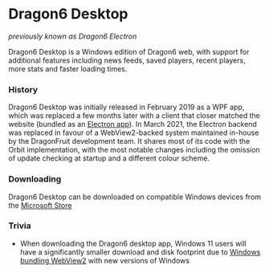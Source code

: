 # Dragon6 Desktop
_previously known as Dragon6 Electron_

Dragon6 Desktop is a Windows edition of Dragon6 web, with support for additional features including news feeds, saved players, recent players, more stats and faster loading times.

### History

<!-- todo add link to Orbit when released -->

Dragon6 Desktop was initially released in February 2019 as a WPF app, which was replaced a few months later with a client that closer matched the website (bundled as an [Electron app](https://www.electronjs.org/)). In March 2021, the Electron backend was replaced in favour of a WebView2-backed system maintained in-house by the DragonFruit development team. It shares most of its code with the Orbit implementation, with the most notable changes including the omission of update checking at startup and a different colour scheme.

### Downloading
Dragon6 Desktop can be downloaded on compatible Windows devices from the [Microsoft Store](https://www.microsoft.com/en-gb/p/dragon6/9n88cqpkgs15)

### Trivia
- When downloading the Dragon6 desktop app, Windows 11 users will have a significantly smaller download and disk footprint due to [Windows bundling WebView2](https://blogs.windows.com/windowsdeveloper/2021/10/04/developing-for-windows-11/) with new versions of Windows